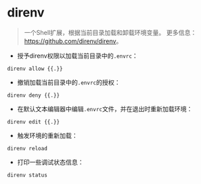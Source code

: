 # direnv

> 一个Shell扩展，根据当前目录加载和卸载环境变量。
> 更多信息：<https://github.com/direnv/direnv>。

- 授予direnv权限以加载当前目录中的`.envrc`：

`direnv allow {{.}}`

- 撤销加载当前目录中的`.envrc`的授权：

`direnv deny {{.}}`

- 在默认文本编辑器中编辑`.envrc`文件，并在退出时重新加载环境：

`direnv edit {{.}}`

- 触发环境的重新加载：

`direnv reload`

- 打印一些调试状态信息：

`direnv status`